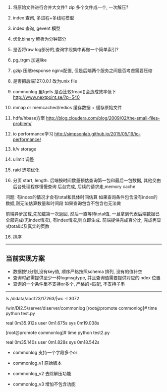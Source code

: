 1. 将原始文件进行合并大文件?
zip 多个文件成一个, 一次解压?
2. index 查询, 多进程+多线程模型
3. index 查询, gevent 模型
4. 优化binary 解析为分钟部分
5. 是否将raw log部分的,查询字段集中再做一个简单索引?
6. pg_trgm 加速like
7. gzip 压缩response
nginx配置, 但是后端两个服务之间是否考虑需要压缩
8. 是否把后端127.0.0.1 改为unix file
9. commonlog 里fgets 是否比较fread()会造成效率低下
http://www.nextpoint.se/?p=540

10. mmap or memcached/redios 缓存数据 + 缓存原始文件
11. hdfs/hbase方案
http://blog.cloudera.com/blog/2009/02/the-small-files-problem/
12. io performance学习
http://simpsonlab.github.io/2015/05/19/io-performance/
13. k/v storage
14. ulimit 调整
15. raid 选项优化
15. 分页
start, length. 后端按时间数量预估查询第一包和最后一包数据, 其他交由后台处理程序慢慢查询
后台完成, 后续的请求走,memory cache

问题:
有index的情况才会有total和具体时间估算
如果查询条件包含没有index的数据,则无法估算数量和时间段
如果查询包含不包含也无法做

前端异步加载,先加载第一次返回, 然后一直等待total值, 一旦拿到代表后端数据已全部完成(无index情况),
有index情况,则立即生成. 前端提供完成百分比, 完成再显式total以及真实的页数



16. 排序

---
## 当前实现方案
- 数据按\t分割,没有key值, 顺序严格按照schema 排列, 没有的值补空
- 查询时必需提供至少一种logmsgtype, 并且查询值需要提供对应的index 位置
- 查询的一个条件里不支持or多个, 严格的=匹配, 不支持子串

---
ls /didata/abc123/17263/|wc -l
3072

/win/DI2.5/server/diserver/commonlog
[root@promote commonlog]# time python test.py

real	0m35.912s
user	0m1.675s
sys	0m19.038s

[root@promote commonlog]# time python test2.py

real	0m35.140s
user	0m1.828s
sys	0m18.542s


- commonlog
支持一个字段多个or

- commonlog_v1
原始版本

- commonlog_v2
去除解压功能


- commonlog_v3
增加不包含功能